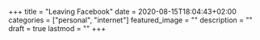 +++
title =  "Leaving Facebook"
date = 2020-08-15T18:04:43+02:00
categories = ["personal", "internet"]
featured_image = ""
description = ""
draft = true
lastmod = ""
+++

<!--more-->

